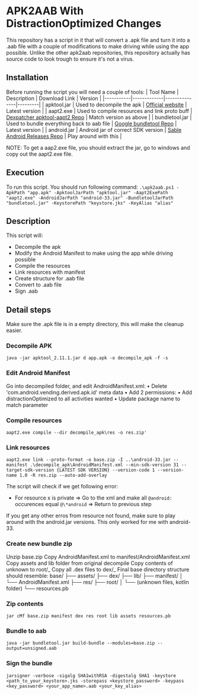 # APK2AAB With DistractionOptimized Changes
This repository has a script in it that will convert a .apk file and turn it into a .aab file with a couple of modifications to make driving while using the app possible.
Unlike the other apk2aab repositories, this repository actually has source code to look trough to ensure it's not a virus.

## Installation
Before running the script you will need a couple of tools:
| Tool Name | Description | Download Link | Version |
|-----------|-------------|---------------|---------|
| apktool.jar | Used to decompile the apk | [Official website](https://apktool.org/) | Latest version |
| aapt2.exe | Used to compile resources and link proto buff | [Dexpatcher apktool-aapt2 Repo](https://github.com/DexPatcher/dexpatcher-repo/tree/master/m2/dexpatcher-repo/ibotpeaches/apktool/apktool-aapt2) | Match version as above |
| bundletool.jar | Used to bundle everything back to aab file | [Google bundletool Repo](https://github.com/google/bundletool/releases) | Latest version |
| android.jar | Android jar of correct SDK version | [Sable Android Releases Repo](https://github.com/Sable/android-platforms/tree/master) | Play around with this |

NOTE: To get a aap2.exe file, you should extract the jar, go to windows and copy out the aapt2.exe file.

## Execution
To run this script. You should run following command:
`.\apk2aab.ps1 -ApkPath "app.apk" -ApktoolJarPath "apktool.jar" -Aapt2ExePath "aapt2.exe" -AndroidJarPath "android-33.jar" -BundletoolJarPath "bundletool.jar" -KeystorePath "keystore.jks" -KeyAlias "alias"`

## Description
This script will:
* Decompile the apk
* Modify the Android Manifest to make using the app while driving possible
* Compile the resources
* Link resources with manifest
* Create structure for .aab file
* Convert to .aab file
* Sign .aab

## Detail steps
Make sure the .apk file is in a empty directory, this will make the cleanup easier.

### Decompile APK
`java -jar apktool_2.11.1.jar d app.apk -o decompile_apk -f -s`

### Edit Android Manifest
Go into decompiled folder, and edit AndroidManifest.xml:
• Delete 'com.android.vending.derived.apk.id' meta data
• Add 2 permissions:
<uses-permission android:name="android.car.permission.CAR_UX_RESTRICTIONS_CONFIGURATION"/>
<uses-permission android:name="android.car.permission.CAR_DRIVING_STATE"/>
• Add distractionOptimized to all activities wanted
<meta-data android:name="distractionOptimized" android:value="true"/>
• Update package name to match parameter

### Compile resources
`aapt2.exe compile --dir decompile_apk\res -o res.zip'`

### Link resources
`aapt2.exe link --proto-format -o base.zip -I ..\android-33.jar --manifest .\decompile_apk\AndroidManifest.xml --min-sdk-version 31 --target-sdk-version {LATEST SDK VERSION} --version-code 1 --version-name 1.0 -R res.zip --auto-add-overlay`

The script will check if we get following error:
* For resource x is private => Go to the xml and make all `@android:` occurences equal `@\*android` => Return to previous step

If you get any other erros from resource not found, make sure to play around with the android.jar versions. This only worked for me with android-33.

### Create new bundle zip
Unzip base.zip
Copy AndroidManifest.xml to manifest/AndroidManifest.xml
Copy assets and lib folder from original decompile
Copy contents of unknown to root/_
Copy all .dex files to dex/_
Final base directory structure should resemble:
base/
├── assets/
├── dex/
├── lib/
├── manifest/
│ └── AndroidManifest.xml
├── res/
├── root/
│ └── (unknown files, kotlin folder)
└── resources.pb

### Zip contents
`jar cMf base.zip manifest dex res root lib assets resources.pb`

### Bundle to aab
`java -jar bundletool.jar build-bundle --modules=base.zip --output=unsigned.aab`

### Sign the bundle
`jarsigner -verbose -sigalg SHA1withRSA -digestalg SHA1 -keystore <path_to_your_keystore>.jks -storepass <keystore_password> -keypass <key_password> <your_app_name>.aab <your_key_alias>`
